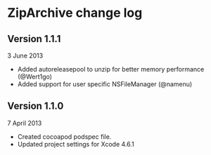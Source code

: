 # ZipArchive change log

## Version 1.1.1

3 June 2013

* Added autoreleasepool to unzip for better memory performance (@Wert1go)
* Added support for user specific NSFileManager (@namenu)

## Version 1.1.0

7 April 2013

* Created cocoapod podspec file.
* Updated project settings for Xcode 4.6.1
